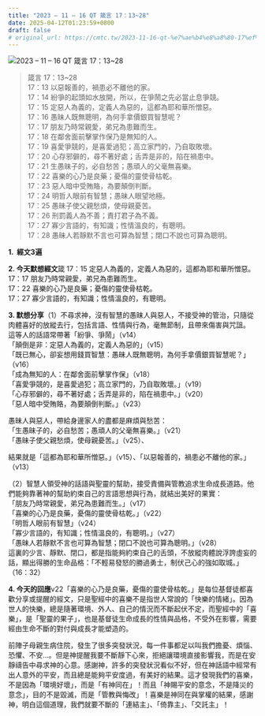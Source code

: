 ```yaml
---
title: "2023 – 11 – 16 QT 箴言 17：13~28"
date: 2025-04-12T01:23:59+0800
draft: false
# original_url: https://cmtc.tw/2023-11-16-qt-%e7%ae%b4%e8%a8%80-17%ef%bc%9a1328
---
```


![2023 – 11 – 16 QT  箴言 17：13~28](/images/qt.jpg  "2023 – 11 – 16 QT  箴言 17：13~28")

> 箴言 17：13~28  
> 17：13 以惡報善的，禍患必不離他的家。  
> 17：14 紛爭的起頭如水放開，所以，在爭鬧之先必當止息爭競。  
> 17：15 定惡人為義的，定義人為惡的，這都為耶和華所憎惡。  
> 17：16 愚昧人既無聰明，為何手拿價銀買智慧呢？  
> 17：17 朋友乃時常親愛，弟兄為患難而生。  
> 17：18 在鄰舍面前擊掌作保乃是無知的人。  
> 17：19 喜愛爭競的，是喜愛過犯；高立家門的，乃自取敗壞。  
> 17：20 心存邪僻的，尋不著好處；舌弄是非的，陷在禍患中。  
> 17：21 生愚昧子的，必自愁苦；愚頑人的父毫無喜樂。  
> 17：22 喜樂的心乃是良藥；憂傷的靈使骨枯乾。  
> 17：23 惡人暗中受賄賂，為要顛倒判斷。  
> 17：24 明哲人眼前有智慧；愚昧人眼望地極。  
> 17：25 愚昧子使父親愁煩，使母親憂苦。  
> 17：26 刑罰義人為不善；責打君子為不義。  
> 17：27 寡少言語的，有知識；性情溫良的，有聰明。  
> 17：28 愚昧人若靜默不言也可算為智慧；閉口不說也可算為聰明。

**1.  經文3遍**

**2. 今天默想經文**箴 17：15 定惡人為義的，定義人為惡的，這都為耶和華所憎惡。  
17：17 朋友乃時常親愛，弟兄為患難而生。  
17：22 喜樂的心乃是良藥；憂傷的靈使骨枯乾。  
17：27 寡少言語的，有知識；性情溫良的，有聰明。

**3. 默想分享**（1）不尋求神，沒有智慧的愚昧人與惡人，不接受神的管治，只隨從肉體喜好的放縱去行，包括言語、性情與行為，毫無節制，且帶來傷害與咒詛。  
這等人的話語常帶著「紛爭、爭鬧」（v14）  
「顛倒是非：定惡人為義的，定義人為惡的」（v15）  
「既已無心，卻妄想用錢買智慧：愚昧人既無聰明，為何手拿價銀買智慧呢？」（v16）  
「成為無知的人：在鄰舍面前擊掌作保」（v18）  
「喜愛爭競的，是喜愛過犯；高立家門的，乃自取敗壞。」（v19）  
「心存邪僻的，尋不著好處；舌弄是非的，陷在禍患中。」（v20）  
「惡人暗中受賄賂，為要顛倒判斷。」（v23）

愚昧人與惡人，帶給身邊家人的盡都是麻煩與愁苦：  
「生愚昧子的，必自愁苦；愚頑人的父毫無喜樂。」（v21）  
「愚昧子使父親愁煩，使母親憂苦。」（v25）、

結果就是「這都為耶和華所憎惡。」（v15）、「以惡報善的，禍患必不離他的家。」（v13）

（2）智慧人領受神的話語與聖靈的幫助，接受責備與管教追求生命成長道路。他們能夠靠著神的幫助約束自己的言語思想與行為，就結出美好的果實：  
「朋友乃時常親愛，弟兄為患難而生。」（v17）  
「喜樂的心乃是良藥，憂傷的靈使骨枯乾。」（v22）  
「明哲人眼前有智慧」（v24）  
「寡少言語的，有知識；性情溫良的，有聰明。」（v27）  
「愚昧人若靜默不言也可算為智慧；閉口不說也可算為聰明。」（v28）  
這裏的少言、靜默、閉口，都是指能夠約束自己的舌頭，不放縱肉體說浮誇虛妄的話，顯出得勝的生命品格：「不輕易發怒的勝過勇士，制伏己心的強如取城。」（16：32）

**4. 今天的回應**v22「喜樂的心乃是良藥，憂傷的靈使骨枯乾。」是每位基督徒都喜歡分享或提醒的經文，只是聖經中的喜樂不是指世人常說的「快樂的情緒」。因為世人的快樂，總是隨著環境、外人、自己的情況而不斷起伏不定，而聖經中的「喜樂」，是「聖靈的果子」，也是基督徒生命成長的性情與品格，不受外在影響，需要經由生命不斷的對付與成長才能塑造的。

前陣子母親生病住院，發生了很多突發狀況，每一件事都足以叫我們擔憂、煩惱、恐懼、不安…。但是神提醒我要不斷靜下心來，拒絕讓環境直接影響我，而是在安靜禱告中尋求神的心意。感謝神，許多的突發狀況看似不好，但在神話語中經常有出人意外的平安，而且總是能夠平安度過，有美好的結果。這才發現我們的喜樂，不是因為「環境好壞」，而是「有神同在」！而且「神賜平安的意念，不是降災的意念」，目的不是毀滅，而是「管教與悔改」！喜樂是神同在與掌權的結果，感謝神，明白這個道理，我們就要不斷的「連結主」、「倚靠主」、「交託主」！